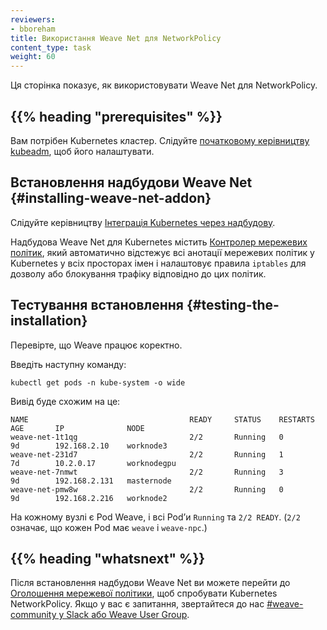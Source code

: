 ```yaml
---
reviewers:
- bboreham
title: Використання Weave Net для NetworkPolicy
content_type: task
weight: 60
---
```


<!-- overview -->

Ця сторінка показує, як використовувати Weave Net для NetworkPolicy.

## {{% heading "prerequisites" %}}

Вам потрібен Kubernetes кластер. Слідуйте [початковому керівництву kubeadm](/docs/reference/setup-tools/kubeadm/), щоб його налаштувати.

<!-- steps -->

## Встановлення надбудови Weave Net {#installing-weave-net-addon}

Слідуйте керівництву [Інтеграція Kubernetes через надбудову](https://github.com/weaveworks/weave/blob/master/site/kubernetes/kube-addon.md#-installation).

Надбудова Weave Net для Kubernetes містить [Контролер мережевих політик](https://github.com/weaveworks/weave/blob/master/site/kubernetes/kube-addon.md#network-policy), який автоматично відстежує всі анотації мережевих політик у Kubernetes у всіх просторах імен і налаштовує правила `iptables` для дозволу або блокування трафіку відповідно до цих політик.

## Тестування встановлення {#testing-the-installation}

Перевірте, що Weave працює коректно.

Введіть наступну команду:

```shell
kubectl get pods -n kube-system -o wide
```

Вивід буде схожим на це:

```none
NAME                                    READY     STATUS    RESTARTS   AGE       IP              NODE
weave-net-1t1qg                         2/2       Running   0          9d        192.168.2.10    worknode3
weave-net-231d7                         2/2       Running   1          7d        10.2.0.17       worknodegpu
weave-net-7nmwt                         2/2       Running   3          9d        192.168.2.131   masternode
weave-net-pmw8w                         2/2       Running   0          9d        192.168.2.216   worknode2
```

На кожному вузлі є Pod Weave, і всі Podʼи `Running` та `2/2 READY`. (`2/2` означає, що кожен Pod має `weave` і `weave-npc`.)

## {{% heading "whatsnext" %}}

Після встановлення надбудови Weave Net ви можете перейти до [Оголошення мережевої політики](/docs/tasks/administer-cluster/declare-network-policy/), щоб спробувати Kubernetes NetworkPolicy. Якщо у вас є запитання, звертайтеся до нас [#weave-community у Slack або Weave User Group](https://github.com/weaveworks/weave#getting-help).
